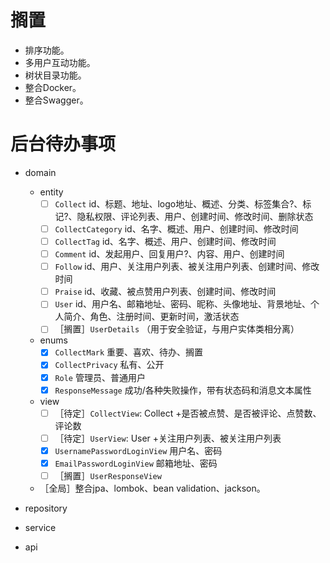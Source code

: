 # 搁置

* 排序功能。
* 多用户互动功能。
* 树状目录功能。
* 整合Docker。
* 整合Swagger。

# 后台待办事项

* domain 
    * entity
        * [ ] `Collect` id、标题、地址、logo地址、概述、分类、标签集合?、标记?、隐私权限、评论列表、用户、创建时间、修改时间、删除状态
        * [ ] `CollectCategory` id、名字、概述、用户、创建时间、修改时间
        * [ ] `CollectTag` id、名字、概述、用户、创建时间、修改时间
        * [ ] `Comment` id、发起用户、回复用户?、内容、用户、创建时间
        * [ ] `Follow` id、用户、关注用户列表、被关注用户列表、创建时间、修改时间
        * [ ] `Praise` id、收藏、被点赞用户列表、创建时间、修改时间
        * [ ] `User` id、用户名、邮箱地址、密码、昵称、头像地址、背景地址、个人简介、角色、注册时间、更新时间，激活状态
        * [ ] ［搁置］`UserDetails` （用于安全验证，与用户实体类相分离）
    * enums
        * [X] `CollectMark` 重要、喜欢、待办、搁置
        * [X] `CollectPrivacy` 私有、公开
        * [X] `Role` 管理员、普通用户
        * [X] `ResponseMessage` 成功/各种失败操作，带有状态码和消息文本属性
    * view
        * [ ] ［待定］`CollectView`: Collect +是否被点赞、是否被评论、点赞数、评论数
        * [ ] ［待定］`UserView`: User +关注用户列表、被关注用户列表
        * [X] `UsernamePasswordLoginView` 用户名、密码
        * [X] `EmailPasswordLoginView` 邮箱地址、密码
        * [ ] ［搁置］`UserResponseView` 
    * ［全局］整合jpa、lombok、bean validation、jackson。 
        
* repository
* service
* api
